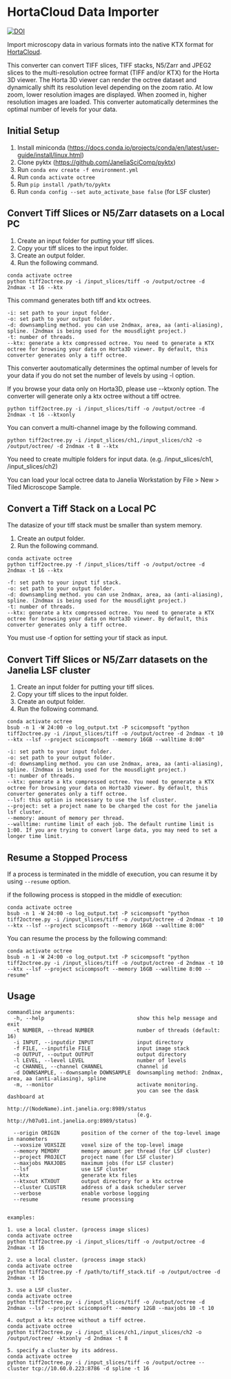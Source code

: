 # HortaCloud Data Importer

[![DOI](https://zenodo.org/badge/450619273.svg)](https://zenodo.org/badge/latestdoi/450619273)

Import microscopy data in various formats into the native KTX format for [HortaCloud](https://github.com/JaneliaSciComp/hortacloud).

This converter can convert TIFF slices, TIFF stacks, N5/Zarr and JPEG2 slices to the multi-resolution octree format (TIFF and/or KTX) for the Horta 3D viewer. The Horta 3D viewer can render the octree dataset and dynamically shift its resolution level depending on the zoom ratio. At low zoom, lower resolution images are displayed. When zoomed in, higher resolution images are loaded. This converter automatically determines the optimal number of levels for your data.

## Initial Setup
1. Install miniconda (https://docs.conda.io/projects/conda/en/latest/user-guide/install/linux.html)
2. Clone pyktx (https://github.com/JaneliaSciComp/pyktx)
3. Run ```conda env create -f environment.yml```
4. Run ```conda activate octree```
5. Run ```pip install /path/to/pyktx```
6. Run ```conda config --set auto_activate_base false``` (for LSF cluster)


## Convert Tiff Slices or N5/Zarr datasets on a Local PC
1. Create an input folder for putting your tiff slices.
2. Copy your tiff slices to the input folder.
3. Create an output folder.
4. Run the following command.
```
conda activate octree
python tiff2octree.py -i /input_slices/tiff -o /output/octree -d 2ndmax -t 16 --ktx
```
This command generates both tiff and ktx octrees.  
```
-i: set path to your input folder.  
-o: set path to your output folder.  
-d: downsampling method. you can use 2ndmax, area, aa (anti-aliasing), spline. (2ndmax is being used for the mousdlight project.)  
-t: number of threads.  
--ktx: generate a ktx compressed octree. You need to generate a KTX octree for browsing your data on Horta3D viewer. By default, this converter generates only a tiff octree.  
```
This converter aoutomatically determines the optimal number of levels for your data if you do not set the number of levels by using -l option.

If you browse your data only on Horta3D, please use --ktxonly option. The converter will generate only a ktx octree without a tiff octree.
```
python tiff2octree.py -i /input_slices/tiff -o /output/octree -d 2ndmax -t 16 --ktxonly
```

You can convert a multi-channel image by the following command. 
```
python tiff2octree.py -i /input_slices/ch1,/input_slices/ch2 -o /output/octree/ -d 2ndmax -t 8 --ktx
```
You need to create multiple folders for input data. (e.g. /input_slices/ch1, /input_slices/ch2)

You can load your local octree data to Janelia Workstation by File > New > Tiled Microscope Sample.

## Convert a Tiff Stack on a Local PC
The datasize of your tiff stack must be smaller than system memory.
1. Create an output folder.
2. Run the following command.
```
conda activate octree
python tiff2octree.py -f /input_slices/tiff -o /output/octree -d 2ndmax -t 16 --ktx
```
```
-f: set path to your input tif stack.
-o: set path to your output folder.
-d: downsampling method. you can use 2ndmax, area, aa (anti-aliasing), spline. (2ndmax is being used for the mousdlight project.)
-t: number of threads. 
--ktx: generate a ktx compressed octree. You need to generate a KTX octree for browsing your data on Horta3D viewer. By default, this converter generates only a tiff octree.
```
You must use -f option for setting your tif stack as input.


## Convert Tiff Slices or N5/Zarr datasets on the Janelia LSF cluster

1. Create an input folder for putting your tiff slices.
2. Copy your tiff slices to the input folder.
3. Create an output folder.
4. Run the following command.
```
conda activate octree
bsub -n 1 -W 24:00 -o log_output.txt -P scicompsoft "python tiff2octree.py -i /input_slices/tiff -o /output/octree -d 2ndmax -t 10 --ktx --lsf --project scicompsoft --memory 16GB --walltime 8:00"
```
```
-i: set path to your input folder.
-o: set path to your output folder.
-d: downsampling method. you can use 2ndmax, area, aa (anti-aliasing), spline. (2ndmax is being used for the mousdlight project.)
-t: number of threads. 
--ktx: generate a ktx compressed octree. You need to generate a KTX octree for browsing your data on Horta3D viewer. By default, this converter generates only a tiff octree.
--lsf: this option is necessary to use the lsf cluster.
--project: set a project name to be charged the cost for the janelia lsf cluster.
--memory: amount of memory per thread.
--walltime: runtime limit of each job. The default runtime limit is 1:00. If you are trying to convert large data, you may need to set a longer time limit.
```

## Resume a Stopped Process
If a process is terminated in the middle of execution, you can resume it by using ```--resume``` option.

if the following process is stopped in the middle of execution:
```
conda activate octree
bsub -n 1 -W 24:00 -o log_output.txt -P scicompsoft "python tiff2octree.py -i /input_slices/tiff -o /output/octree -d 2ndmax -t 10 --ktx --lsf --project scicompsoft --memory 16GB --walltime 8:00"
```

You can resume the process by the following command:
```
conda activate octree
bsub -n 1 -W 24:00 -o log_output.txt -P scicompsoft "python tiff2octree.py -i /input_slices/tiff -o /output/octree -d 2ndmax -t 10 --ktx --lsf --project scicompsoft --memory 16GB --walltime 8:00 --resume"
```

## Usage
```
commandline arguments:
  -h, --help                              show this help message and exit
  -t NUMBER, --thread NUMBER              number of threads (default: 16)
  -i INPUT, --inputdir INPUT              input directory
  -f FILE, --inputfile FILE               input image stack
  -o OUTPUT, --output OUTPUT              output directory
  -l LEVEL, --level LEVEL                 number of levels
  -c CHANNEL, --channel CHANNEL           channel id
  -d DOWNSAMPLE, --downsample DOWNSAMPLE  downsampling method: 2ndmax, area, aa (anti-aliasing), spline
  -m, --monitor                           activate monitoring. 
                                          you can see the dask dashboard at 
                                          http://(NodeName).int.janelia.org:8989/status
                                          (e.g. http://h07u01.int.janelia.org:8989/status)
  
  --origin ORIGIN       position of the corner of the top-level image in nanometers
  --voxsize VOXSIZE     voxel size of the top-level image
  --memory MEMORY       memory amount per thread (for LSF cluster)
  --project PROJECT     project name (for LSF cluster)
  --maxjobs MAXJOBS     maximum jobs (for LSF cluster)
  --lsf                 use LSF cluster
  --ktx                 generate ktx files
  --ktxout KTXOUT       output directory for a ktx octree
  --cluster CLUSTER     address of a dask scheduler server
  --verbose             enable vorbose logging
  --resume              resume processing


examples: 

1. use a local cluster. (process image slices)
conda activate octree
python tiff2octree.py -i /input_slices/tiff -o /output/octree -d 2ndmax -t 16

2. use a local cluster. (process image stack)
conda activate octree
python tiff2octree.py -f /path/to/tiff_stack.tif -o /output/octree -d 2ndmax -t 16

3. use a LSF cluster.
conda activate octree
python tiff2octree.py -i /input_slices/tiff -o /output/octree -d 2ndmax --lsf --project scicompsoft --memory 12GB --maxjobs 10 -t 10

4. output a ktx octree without a tiff octree.
conda activate octree
python tiff2octree.py -i /input_slices/ch1,/input_slices/ch2 -o /output/octree/ -ktxonly -d 2ndmax -t 8

5. specify a cluster by its address.
conda activate octree
python tiff2octree.py -i /input_slices/tiff -o /output/octree --cluster tcp://10.60.0.223:8786 -d spline -t 16
```
